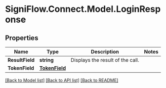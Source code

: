 
# SigniFlow.Connect.Model.LoginResponse

## Properties

Name | Type | Description | Notes
------------ | ------------- | ------------- | -------------
**ResultField** | **string** | Displays the result of the call. | 
**TokenField** | [**TokenField**](TokenField.md) |  | 

[[Back to Model list]](../README.md#documentation-for-models)
[[Back to API list]](../README.md#documentation-for-api-endpoints)
[[Back to README]](../README.md)

